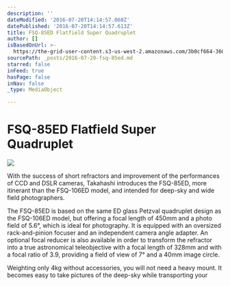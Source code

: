 ```yaml
---
description: ''
dateModified: '2016-07-20T14:14:57.068Z'
datePublished: '2016-07-20T14:14:57.613Z'
title: FSQ-85ED Flatfield Super Quadruplet
author: []
isBasedOnUrl: >-
  https://the-grid-user-content.s3-us-west-2.amazonaws.com/3b0cf664-360b-4e32-8bba-5075484de037.jpg
sourcePath: _posts/2016-07-20-fsq-85ed.md
starred: false
inFeed: true
hasPage: false
inNav: false
_type: MediaObject

---
```

# FSQ-85ED Flatfield Super Quadruplet
![](https://the-grid-user-content.s3-us-west-2.amazonaws.com/3b0cf664-360b-4e32-8bba-5075484de037.jpg)

With the success of short refractors and improvement of the performances of CCD and DSLR cameras, Takahashi introduces the FSQ-85ED, more itinerant than the FSQ-106ED model, and intended for deep-sky and wide field photographers.

The FSQ-85ED is based on the same ED glass Petzval quadruplet design as the FSQ-106ED model, but offering a focal length of 450mm and a photo field of 5.6°, which is ideal for photography. It is equipped with an oversized rack-and-pinion focuser and an independent camera angle adapter. An optional focal reducer is also available in order to transform the refractor into a true astronomical teleobjective with a focal length of 328mm and with a focal ratio of 3.9, providing a field of view of 7° and a 40mm image circle.

Weighting only 4kg without accessories, you will not need a heavy mount. It becomes easy to take pictures of the deep-sky while transporting your
